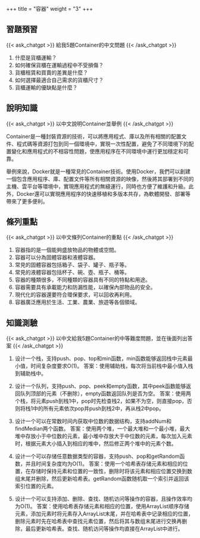 +++
title = "容器"
weight = "3"
+++
## 習題預習
{{< ask_chatgpt >}}
給我5題Container的中文問題
{{< /ask_chatgpt >}}

1. 什麼是貨櫃運輸？
2. 如何確保貨櫃在運輸過程中不受損傷？
3. 貨櫃租賃和買賣的差異是什麼？
4. 如何選擇最適合自己需求的貨櫃尺寸？
5. 貨櫃運輸的優缺點是什麼？   

## 說明知識
{{< ask_chatgpt >}}
以中文說明Container並舉例
{{< /ask_chatgpt >}}

Container是一種封裝資源的技術，可以將應用程式、庫以及所有相關的配置文件、程式碼等資源打包到同一個環境中，實現一次性配置，避免了不同環境下的配置變化和應用程式的不相容性問題，使應用程序在不同環境中運行更加穩定和可靠。

舉例來說，Docker就是一種常見的Container技術。使用Docker，我們可以創建一個包含應用程序、庫、配置文件等所有相關資源的映像，然後將其部署到不同的主機、雲平台等環境中，實現應用程式的無縫運行，同時也方便了維護和升級。此外，Docker還可以實現應用程序的快速移植和多版本共存，為軟體開發、部署等帶來了更多便利。   

## 條列重點
{{< ask_chatgpt >}}
以中文條列Container的重點
{{< /ask_chatgpt >}}

1. 容器指的是一個能夠盛放物品的物體或空間。
2. 容器可以分為固體容器和液體容器。
3. 常見的固體容器包括箱子、袋子、罐子、瓶子等。
4. 常見的液體容器包括杯子、碗、壺、瓶子、桶等。
5. 容器的種類很多，不同種類的容器具有不同的特點和用途。
6. 容器需要具有承載能力和防漏性能，以確保內部物品的安全。
7. 現代化的容器還要符合環保要求，可以回收再利用。
8. 容器廣泛應用於生活、工業、農業、旅遊等各個領域。   

## 知識測驗
{{< ask_chatgpt >}}
以中文給我5題Container的中等難度問題，並在後面列出答案
{{< /ask_chatgpt >}}

1. 设计一个栈，支持push、pop、top和min函数，min函数能够返回栈中元素最小值，时间复杂度要求O(1)。
答案：使用辅助栈，每次将当前栈中最小值入栈到辅助栈中。

2. 设计一个队列，支持push、pop、peek和empty函数，其中peek函数能够返回队列顶部的元素（不删除），empty函数返回队列是否为空。
答案：使用两个栈，将元素push到栈1中，pop时先检查栈2，如果不为空，则直接pop，否则将栈1中的所有元素依次pop并push到栈2中，再从栈2中pop。

3. 设计一个可以在常数时间内获取中位数的数据结构，支持addNum和findMedian两个函数。
答案：使用两个堆，一个最大堆和一个最小堆，最大堆中存放小于中位数的元素，最小堆中存放大于中位数的元素，每次加入元素时，根据元素大小插入到相应的堆中，然后修正两个堆中的元素个数。

4. 设计一个可以存储任意数据类型的容器，支持push、pop和getRandom函数，并且时间复杂度均为O(1)。
答案：使用一个哈希表存储元素和相应的位置，在存储时保持元素和位置的一致性，删除时将该元素和相应位置交换到数组末尾并删除，然后更新哈希表。getRandom函数随机取一个索引并返回该索引位置的元素。

5. 设计一个可以支持添加、删除、查找、随机访问等操作的容器，且操作效率均为O(1)。
答案：使用哈希表存储元素和相应的位置，使用ArrayList顺序存储元素，添加元素时将元素存入ArrayList末尾，并在哈希表中记录相应的位置，删除元素时先在哈希表中查找元素位置，然后将其与数组末尾进行交换再删除，最后更新哈希表。查找、随机访问等操作均直接在ArrayList中进行。   


